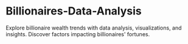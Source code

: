 # Billionaires-Data-Analysis
Explore billionaire wealth trends with data analysis, visualizations, and insights. Discover factors impacting billionaires' fortunes.
